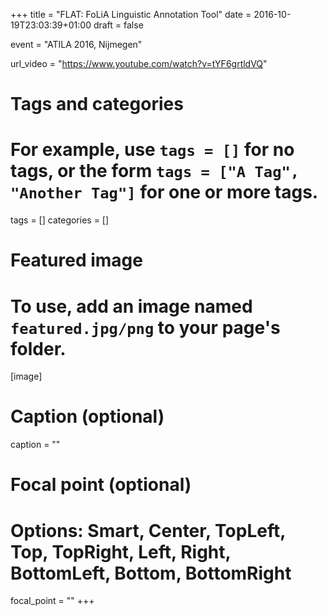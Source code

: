 +++
title = "FLAT: FoLiA Linguistic Annotation Tool"
date = 2016-10-19T23:03:39+01:00
draft = false

event = "ATILA 2016, Nijmegen"

url_video = "https://www.youtube.com/watch?v=tYF6grtldVQ"

# Tags and categories
# For example, use `tags = []` for no tags, or the form `tags = ["A Tag", "Another Tag"]` for one or more tags.
tags = []
categories = []

# Featured image
# To use, add an image named `featured.jpg/png` to your page's folder.
[image]
  # Caption (optional)
  caption = ""

  # Focal point (optional)
  # Options: Smart, Center, TopLeft, Top, TopRight, Left, Right, BottomLeft, Bottom, BottomRight
  focal_point = ""
+++
